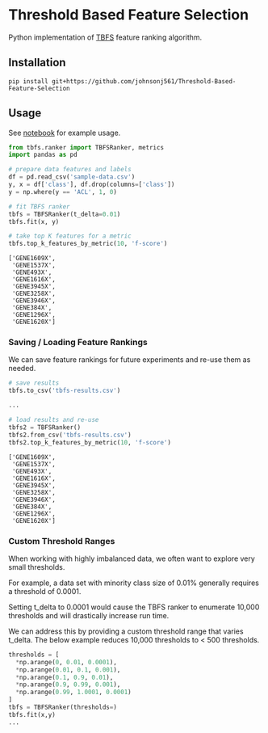 # Threshold Based Feature Selection

Python implementation of [TBFS](https://digitalcommons.wku.edu/cgi/viewcontent.cgi?article=1005&context=comp_sci) feature ranking algorithm.

## Installation

```
pip install git+https://github.com/johnsonj561/Threshold-Based-Feature-Selection
```

## Usage

See [notebook](example-usage.ipynb) for example usage.

```python
from tbfs.ranker import TBFSRanker, metrics
import pandas as pd

# prepare data features and labels
df = pd.read_csv('sample-data.csv')
y, x = df['class'], df.drop(columns=['class'])
y = np.where(y == 'ACL', 1, 0)

# fit TBFS ranker
tbfs = TBFSRanker(t_delta=0.01)
tbfs.fit(x, y)

# take top K features for a metric
tbfs.top_k_features_by_metric(10, 'f-score')
```

```
['GENE1609X',
 'GENE1537X',
 'GENE493X',
 'GENE1616X',
 'GENE3945X',
 'GENE3258X',
 'GENE3946X',
 'GENE384X',
 'GENE1296X',
 'GENE1620X']
```

### Saving / Loading Feature Rankings

We can save feature rankings for future experiments and re-use them as needed.

```python
# save results
tbfs.to_csv('tbfs-results.csv')

...

# load results and re-use
tbfs2 = TBFSRanker()
tbfs2.from_csv('tbfs-results.csv')
tbfs2.top_k_features_by_metric(10, 'f-score')
```

```
['GENE1609X',
 'GENE1537X',
 'GENE493X',
 'GENE1616X',
 'GENE3945X',
 'GENE3258X',
 'GENE3946X',
 'GENE384X',
 'GENE1296X',
 'GENE1620X']
```

### Custom Threshold Ranges

When working with highly imbalanced data, we often want to explore very small thresholds.

For example, a data set with minority class size of 0.01% generally requires a threshold of 0.0001.

Setting t_delta to 0.0001 would cause the TBFS ranker to enumerate 10,000 thresholds and will drastically increase run time.

We can address this by providing a custom threshold range that varies t_delta. The below example reduces 10,000 thresholds to < 500 thresholds.

```python
thresholds = [
  *np.arange(0, 0.01, 0.0001),
  *np.arange(0.01, 0.1, 0.001),
  *np.arange(0.1, 0.9, 0.01),
  *np.arange(0.9, 0.99, 0.001),
  *np.arange(0.99, 1.0001, 0.0001)
]
tbfs = TBFSRanker(thresholds=)
tbfs.fit(x,y)
...
```
